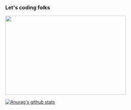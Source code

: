 ### Let's coding folks <br /> 
<img src="https://media.giphy.com/media/13HgwGsXF0aiGY/giphy.gif" width="381px" height="251px">

[![Anurag's github stats](https://github-readme-stats.vercel.app/api?username=luisfelipegodoi)](https://github.com/luisfelipegodoi)
